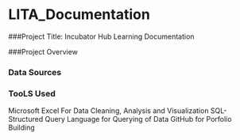 # LITA_Documentation

###Project Title: Incubator Hub Learning Documentation

###Project Overview

### Data Sources

### TooLS Used
Microsoft Excel For Data Cleaning, Analysis and Visualization
SQL- Structured Query Language for Querying of Data
GitHub for Porfolio Building
